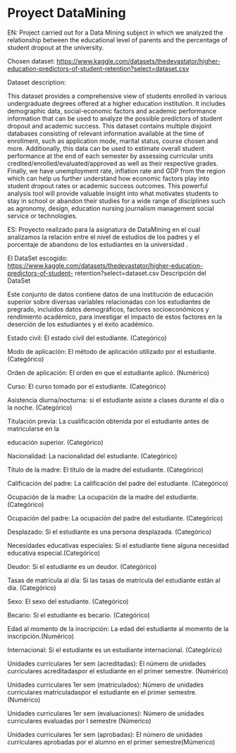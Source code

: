 # Proyect DataMining
EN: Project carried out for a Data Mining subject in which we analyzed the relationship between the educational level of parents and the percentage of student dropout at the university.

Chosen dataset: https://www.kaggle.com/datasets/thedevastator/higher-education-predictors-of-student-retention?select=dataset.csv

Dataset description:

This dataset provides a comprehensive view of students enrolled in various undergraduate degrees offered at a higher education institution. It includes demographic data, social-economic factors and academic performance information that can be used to analyze the possible predictors of student dropout and academic success. This dataset contains multiple disjoint databases consisting of relevant information available at the time of enrollment, such as application mode, marital status, course chosen and more. Additionally, this data can be used to estimate overall student performance at the end of each semester by assessing curricular units credited/enrolled/evaluated/approved as well as their respective grades. Finally, we have unemployment rate, inflation rate and GDP from the region which can help us further understand how economic factors play into student dropout rates or academic success outcomes. This powerful analysis tool will provide valuable insight into what motivates students to stay in school or abandon their studies for a wide range of disciplines such as agronomy, design, education nursing journalism management social service or technologies.

ES: Proyecto realizado para la asignatura de DataMining en el cual analizamos la relación entre el nivel de estudios de los padres y el porcentaje de abandono de los estudiantes en la universidad .

El DataSet escogido:
https://www.kaggle.com/datasets/thedevastator/higher-education-predictors-of-student-
retention?select=dataset.csv
Descripción del DataSet

Este conjunto de datos contiene datos de una institución de educación superior sobre diversas
variables relacionadas con los estudiantes de pregrado, incluidos datos demográficos, factores
socioeconómicos y rendimiento académico, para investigar el impacto de estos factores en la
deserción de los estudiantes y el éxito académico.

Estado civil: El estado civil del estudiante. (Categórico)

Modo de aplicación: El método de aplicación utilizado por el estudiante. (Categórico)

Orden de aplicación: El orden en que el estudiante aplicó. (Numérico)

Curso: El curso tomado por el estudiante. (Categórico)

Asistencia diurna/nocturna: si el estudiante asiste a clases durante el día o la noche. (Categórico)

Titulación previa: La cualificación obtenida por el estudiante antes de matricularse en la

educación superior. (Categórico)

Nacionalidad: La nacionalidad del estudiante. (Categórico)

Título de la madre: El título de la madre del estudiante. (Categórico)

Calificación del padre: La calificación del padre del estudiante. (Categórico)

Ocupación de la madre: La ocupación de la madre del estudiante. (Categórico)

Ocupación del padre: La ocupación del padre del estudiante. (Categórico)

Desplazado: Si el estudiante es una persona desplazada. (Categórico)

Necesidades educativas especiales: Si el estudiante tiene alguna necesidad educativa especial.(Categórico)

Deudor: Si el estudiante es un deudor. (Categórico)

Tasas de matrícula al día: Si las tasas de matrícula del estudiante están al día. (Categórico)

Sexo: El sexo del estudiante. (Categórico)

Becario: Si el estudiante es becario. (Categórico)

Edad al momento de la inscripción: La edad del estudiante al momento de la inscripción.(Numérico)

Internacional: Si el estudiante es un estudiante internacional. (Categórico)

Unidades curriculares 1er sem (acreditadas): El número de unidades curriculares acreditadaspor el estudiante en el primer semestre. (Numérico)

Unidades curriculares 1er sem (matriculados): Número de unidades curriculares matriculadaspor el estudiante en el primer semestre. (Numérico)

Unidades curriculares 1er sem (evaluaciones): Número de unidades curriculares evaluadas por l semestre (Númerico)

Unidades curriculares 1er sem (aprobadas): El número de unidades curriculares aprobadas por el alumno en el primer semestre(Múmerico)

